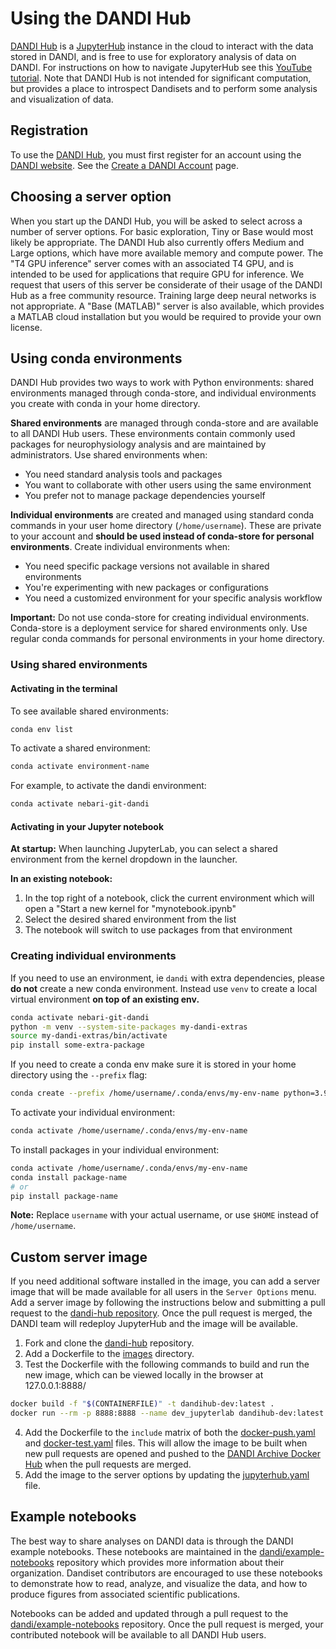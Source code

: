 # Using the DANDI Hub

[DANDI Hub](http://hub.dandiarchive.org) is a [JupyterHub](https://jupyterhub.readthedocs.io) instance in the cloud to interact with the data stored in DANDI, and is free to use for exploratory analysis of data on DANDI.
For instructions on how to navigate JupyterHub see this [YouTube tutorial](https://www.youtube.com/watch?v=5pf0_bpNbkw&t=09m20s).
Note that DANDI Hub is not intended for significant computation, but provides a place to introspect Dandisets and to perform some analysis and visualization of data.

## Registration

To use the [DANDI Hub](http://hub.dandiarchive.org), you must first register for an account using the [DANDI website](http://dandiarchive.org).
See the [Create a DANDI Account](../getting-started/creating-account.md) page.

## Choosing a server option

When you start up the DANDI Hub, you will be asked to select across a number of server options.
For basic exploration, Tiny or Base would most likely be appropriate.
The DANDI Hub also currently offers Medium and Large options, which have more available memory and compute power.
The "T4 GPU inference" server comes with an associated T4 GPU, and is intended to be used for applications that require GPU for inference.
We request that users of this server be considerate of their usage of the DANDI Hub as a free community resource.
Training large deep neural networks is not appropriate.
A "Base (MATLAB)" server is also available, which provides a MATLAB cloud installation but you would be required to provide your own license.

## Using conda environments

DANDI Hub provides two ways to work with Python environments: shared environments managed through conda-store, and individual environments you create with conda in your home directory.

**Shared environments** are managed through conda-store and are available to all DANDI Hub users.
These environments contain commonly used packages for neurophysiology analysis and are maintained by administrators.
Use shared environments when:
- You need standard analysis tools and packages
- You want to collaborate with other users using the same environment
- You prefer not to manage package dependencies yourself

**Individual environments** are created and managed using standard conda commands in your user home directory (`/home/username`).
These are private to your account and **should be used instead of conda-store for personal environments**.
Create individual environments when:
- You need specific package versions not available in shared environments
- You're experimenting with new packages or configurations
- You need a customized environment for your specific analysis workflow

**Important:** Do not use conda-store for creating individual environments.
Conda-store is a deployment service for shared environments only.
Use regular conda commands for personal environments in your home directory.

### Using shared environments

#### Activating in the terminal

To see available shared environments:
```bash
conda env list
```

To activate a shared environment:
```bash
conda activate environment-name
```

For example, to activate the dandi environment:
```bash
conda activate nebari-git-dandi
```

#### Activating in your Jupyter notebook

**At startup:** When launching JupyterLab, you can select a shared environment from the kernel dropdown in the launcher.

**In an existing notebook:** 
1. In the top right of a notebook, click the current environment which will open a "Start a new kernel for "mynotebook.ipynb"
2. Select the desired shared environment from the list
3. The notebook will switch to use packages from that environment

### Creating individual environments

If you need to use an environment, ie `dandi` with extra dependencies, please **do not** create a
new conda environment. Instead use `venv` to create a local virtual environment **on top of an existing env.**

```bash
conda activate nebari-git-dandi
python -m venv --system-site-packages my-dandi-extras
source my-dandi-extras/bin/activate
pip install some-extra-package
```

If you need to create a conda env make sure it is stored in your home directory using the `--prefix` flag:

```bash
conda create --prefix /home/username/.conda/envs/my-env-name python=3.9
```

To activate your individual environment:
```bash
conda activate /home/username/.conda/envs/my-env-name
```

To install packages in your individual environment:
```bash
conda activate /home/username/.conda/envs/my-env-name
conda install package-name
# or
pip install package-name
```

**Note:** Replace `username` with your actual username, or use `$HOME` instead of `/home/username`.

## Custom server image

If you need additional software installed in the image, you can add a server image that will be made available for all users in the `Server Options` menu.  Add a server image by following the instructions below and submitting a pull request to the [dandi-hub repository](https://github.com/dandi/dandi-hub).  Once the pull request is merged, the DANDI team will redeploy JupyterHub and the image will be available.


1. Fork and clone the [dandi-hub](https://github.com/dandi/dandi-hub) repository.
2. Add a Dockerfile to the [images](https://github.com/dandi/dandi-hub/tree/main/images) directory.
3. Test the Dockerfile with the following commands to build and run the new image, which can be viewed locally in the browser at 127.0.0.1:8888/
```sh
docker build -f "$(CONTAINERFILE)" -t dandihub-dev:latest .
docker run --rm -p 8888:8888 --name dev_jupyterlab dandihub-dev:latest start-notebook.sh --NotebookApp.token=""
```
4. Add the Dockerfile to the `include` matrix of both the [docker-push.yaml](https://github.com/dandi/dandi-hub/blob/main/.github/workflows/docker-push.yaml) and [docker-test.yaml](https://github.com/dandi/dandi-hub/blob/main/.github/workflows/docker-test.yaml) files.  This will allow the image to be built when new pull requests are opened and pushed to the [DANDI Archive Docker Hub](https://hub.docker.com/u/dandiarchive) when the pull requests are merged. 
5. Add the image to the server options by updating the [jupyterhub.yaml](https://github.com/dandi/dandi-hub/blob/main/envs/shared/jupyterhub.yaml) file.

## Example notebooks

The best way to share analyses on DANDI data is through the DANDI example notebooks.
These notebooks are maintained in the [dandi/example-notebooks](https://github.com/dandi/example-notebooks) repository which provides more information about their organization.
Dandiset contributors are encouraged to use these notebooks to demonstrate how to read, analyze, and visualize the data, and how to produce figures from associated scientific publications.

Notebooks can be added and updated through a pull request to the [dandi/example-notebooks](https://github.com/dandi/example-notebooks) repository.
Once the pull request is merged, your contributed notebook will be available to all DANDI Hub users.

